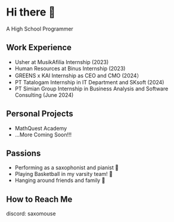 # Hi there 👋
A High School Programmer

## Work Experience
- Usher at MusikAfilia Internship (2023)
- Human Resources at Binus Internship (2023)
- GREENS x KAI Internship as CEO and CMO (2024）
- PT Tatalogam Internship in IT Department and SKsoft (2024)
- PT Simian Group Internship in Business Analysis and Software Consulting (June 2024)<br/>

## Personal Projects
- MathQuest Academy 
- ...More Coming Soon!!!<br/>

## Passions
- Performing as a saxophonist and pianist 🎷
- Playing Basketball in my varsity team! 🏀
- Hanging around friends and family 👥<br/>

## How to Reach Me 
discord: saxomouse<br/>

<!--
**kayne-hadi/kayne-hadi** is a ✨ _special_ ✨ repository because its `README.md` (this file) appears on your GitHub profile.

Here are some ideas to get you started:

- 🔭 I’m currently working on ...
- 🌱 I’m currently learning ...
- 👯 I’m looking to collaborate on ...
- 🤔 I’m looking for help with ...
- 💬 Ask me about ...
- 📫 How to reach me: ...
- 😄 Pronouns: ...
- ⚡ Fun fact: ...
-->
